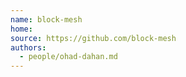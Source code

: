 ```yaml
---
name: block-mesh
home:
source: https://github.com/block-mesh
authors:
  - people/ohad-dahan.md
---
```


